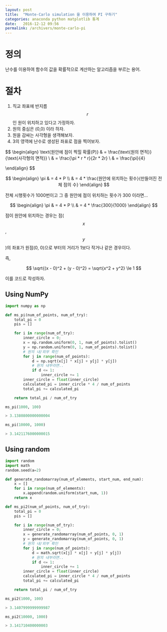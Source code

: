 ```yaml
---
layout: post
title:  "Monte-Carlo simulation 을 이용하여 PI 구하기"
categories: anaconda python matplotlib 통계
date:   2016-12-12 09:56
permalink: /archivers/monte-carlo-pi
---
```


# 정의

난수를 이용하여 함수의 값을 확률적으로 계산하는 알고리즘을 부르는 용어.

# 절차


1. 직교 좌표에 반지름 $$r$$ 인 원이 위치하고 있다고 가정하자.
2. 원의 중심은 (0,0) 이라 하자.
3. 원을 감싸는 사각형을 생객해보자.
4. 3의 영역에 난수로 생성된 좌표로 점을 찍어보자.

$$
\begin{align}
\text{원안에 점이 찍힐 확률(P)} & = \frac{\text{원의 면적}}{\text{사각형의 면적}} \\
& = \frac{\pi * r * r}{2r * 2r} \\
& = \frac{\pi}{4}

\end{align}
$$

$$
\begin{align}
\pi & = 4 * P \\
& = 4 * \frac{원안에 위치하는 횟수}{만들어진 전체 점의 수}
\end{align}
$$

전체 시행횟수가 1000번이고 그 중 원안에 점이 위치하는 횟수가 300 이라면...

$$
\begin{align}
\pi & = 4 * P \\
& = 4 * \frac{300}{1000}
\end{align}
$$

점이 원안에 위치하는 경우는 점($$x$$,$$y$$)의 좌표가 원점(0, 0)으로 부터의 거리가 1보다 작거나 같은 경우이다.

즉,

$$
\sqrt{(x - 0)^2 + (y - 0)^2} = \sqrt{x^2 + y^2} \le 1
$$

이를 코드로 작성하자.


## Using NumPy


```python
import numpy as np

def ms_pi(num_of_points, num_of_try):
    total_pi = 0
    pis = [] 

    for i in range(num_of_try):
        inner_circle = 0;
        x = np.random.uniform(0, 1, num_of_points).tolist()
        y = np.random.uniform(0, 1, num_of_points).tolist()
        # 원의 내/외부 확인
        for j in range(num_of_points):
            d = np.sqrt(x[j] * x[j] + y[j] * y[j])
            # 원의 내부라면..
            if d <= 1:
                inner_circle += 1
        inner_circle = float(inner_circle)
        calculated_pi = inner_circle * 4 / num_of_points
        total_pi += calculated_pi

    return total_pi / num_of_try

ms_pi(1000, 100)

> 3.1380800000000004

ms_pi(10000, 1000)

> 3.1421176000000015

```
## Using random

```python
import random
import math
random.seed(a=2)

def generate_randomarray(num_of_elements, start_num, end_num):
    x = []
    for i in range(num_of_elements):
        x.append(random.uniform(start_num, 1))
    return x

def ms_pi2(num_of_points, num_of_try):
    total_pi = 0
    pis = [] 

    for i in range(num_of_try):
        inner_circle = 0;
        x = generate_randomarray(num_of_points, 0, 1)
        y = generate_randomarray(num_of_points, 0, 1)
        # 원의 내/외부 확인
        for j in range(num_of_points):
            d = math.sqrt(x[j] * x[j] + y[j] * y[j])
            # 원의 내부라면..
            if d <= 1:
                inner_circle += 1
        inner_circle = float(inner_circle)
        calculated_pi = inner_circle * 4 / num_of_points
        total_pi += calculated_pi

    return total_pi / num_of_try

ms_pi2(1000, 100)

> 3.1407999999999987

ms_pi2(10000, 1000)

> 3.141710400000003

```